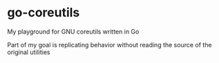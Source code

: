 # go-coreutils
My playground for GNU coreutils written in Go

Part of my goal is replicating behavior without reading the source of the original utilities
